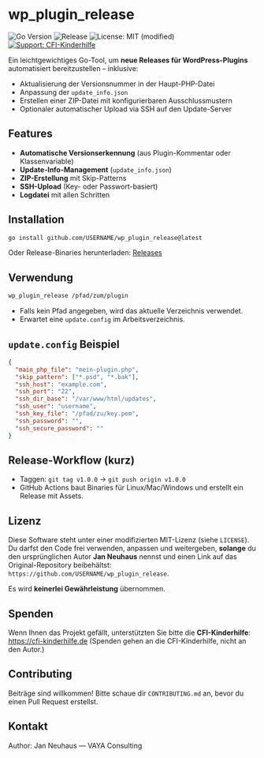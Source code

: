 # wp_plugin_release

![Go Version](https://img.shields.io/github/go-mod/go-version/USERNAME/wp_plugin_release)
![Release](https://img.shields.io/github/v/release/USERNAME/wp_plugin_release)
![License: MIT (modified)](https://img.shields.io/badge/License-MIT--Modified-blue.svg)
[![Support: CFI-Kinderhilfe](https://img.shields.io/badge/Support-CFI--Kinderhilfe-0077B6?logo=heart)](https://cfi-kinderhilfe.de)

Ein leichtgewichtiges Go-Tool, um **neue Releases für WordPress-Plugins** automatisiert bereitzustellen – inklusive:

- Aktualisierung der Versionsnummer in der Haupt-PHP-Datei
- Anpassung der `update_info.json`
- Erstellen einer ZIP-Datei mit konfigurierbaren Ausschlussmustern
- Optionaler automatischer Upload via SSH auf den Update-Server

## Features

- **Automatische Versionserkennung** (aus Plugin-Kommentar oder Klassenvariable)
- **Update-Info-Management** (`update_info.json`)
- **ZIP-Erstellung** mit Skip-Patterns
- **SSH-Upload** (Key- oder Passwort-basiert)
- **Logdatei** mit allen Schritten

## Installation

```bash
go install github.com/USERNAME/wp_plugin_release@latest
```

Oder Release-Binaries herunterladen: [Releases](https://github.com/USERNAME/wp_plugin_release/releases)

## Verwendung

```bash
wp_plugin_release /pfad/zum/plugin
```

- Falls kein Pfad angegeben, wird das aktuelle Verzeichnis verwendet.
- Erwartet eine `update.config` im Arbeitsverzeichnis.

## `update.config` Beispiel

```json
{
  "main_php_file": "mein-plugin.php",
  "skip_pattern": ["*.psd", "*.bak"],
  "ssh_host": "example.com",
  "ssh_port": "22",
  "ssh_dir_base": "/var/www/html/updates",
  "ssh_user": "username",
  "ssh_key_file": "/pfad/zu/key.pem",
  "ssh_password": "",
  "ssh_secure_password": ""
}
```

## Release-Workflow (kurz)

- Taggen: `git tag v1.0.0` → `git push origin v1.0.0`
- GitHub Actions baut Binaries für Linux/Mac/Windows und erstellt ein Release mit Assets.

## Lizenz

Diese Software steht unter einer modifizierten MIT-Lizenz (siehe `LICENSE`).
Du darfst den Code frei verwenden, anpassen und weitergeben, **solange** du den ursprünglichen Autor
**Jan Neuhaus** nennst und einen Link auf das Original-Repository beibehältst: `https://github.com/USERNAME/wp_plugin_release`.

Es wird **keinerlei Gewährleistung** übernommen.

## Spenden

Wenn Ihnen das Projekt gefällt, unterstützten Sie bitte die **CFI-Kinderhilfe**: https://cfi-kinderhilfe.de
(Spenden gehen an die CFI-Kinderhilfe, nicht an den Autor.)

## Contributing

Beiträge sind willkommen! Bitte schaue dir `CONTRIBUTING.md` an, bevor du einen Pull Request erstellst.

## Kontakt

Author: Jan Neuhaus — VAYA Consulting
